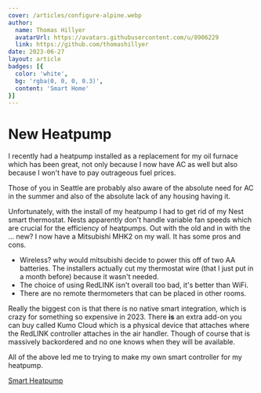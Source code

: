 ```yaml
---
cover: /articles/configure-alpine.webp
author:
  name: Thomas Hillyer
  avatarUrl: https://avatars.githubusercontent.com/u/8906229
  link: https://github.com/thomashillyer
date: 2023-06-27
layout: article
badges: [{
  color: 'white',
  bg: 'rgba(0, 0, 0, 0.3)',
  content: 'Smart Home'
}]
---
```

# New Heatpump

I recently had a heatpump installed as a replacement for my oil furnace which has been great, not only because I now have AC as well but also because I won't have to pay outrageous fuel prices. 

Those of you in Seattle are probably also aware of the absolute need for AC in the summer and also of the absolute lack of any housing having it.

Unfortunately, with the install of my heatpump I had to get rid of my Nest smart thermostat. Nests apparently don't handle variable fan speeds which are crucial for the efficiency of heatpumps. Out with the old and in with the ... new? I now have a Mitsubishi MHK2 on my wall. It has some pros and cons.

- Wireless? why would mitsubishi decide to power this off of two AA batteries. The installers actually cut my thermostat wire (that I just put in a month before) because it wasn't needed.
- The choice of using RedLINK isn't overall too bad, it's better than WiFi.
- There are no remote thermometers that can be placed in other rooms.

Really the biggest con is that there is no native smart integration, which is crazy for something so expensive in 2023. There **is** an extra add-on you can buy called Kumo Cloud which is a physical device that attaches where the RedLINK controller attaches in the air handler. Though of course that is massively backordered and no one knows when they will be available.

All of the above led me to trying to make my own smart controller for my heatpump.

[Smart Heatpump](/smart-heatpump)